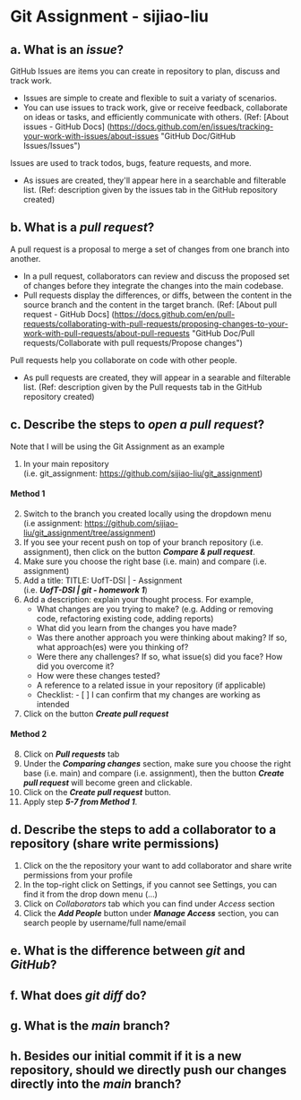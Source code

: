 # Git Assignment - sijiao-liu  

## a. What is an **_issue_**?
GitHub Issues are items you can create in repository to plan, discuss and track work. 
- Issues are simple to create and flexible to suit a variaty of scenarios. 
- You can use issues to track work, give or receive feedback, collaborate on ideas or tasks, and efficiently communicate with others.
(Ref: [About issues - GitHub Docs] (https://docs.github.com/en/issues/tracking-your-work-with-issues/about-issues "GitHub Doc/GitHub Issues/Issues")

Issues are used to track todos, bugs, feature requests, and more. 
- As issues are created, they'll appear here in a searchable and filterable list. 
(Ref: description given by the issues tab in the GitHub repository created)


## b. What is a **_pull request_**?
A pull request is a proposal to merge a set of changes from one branch into another.
- In a pull request, collaborators can review and discuss the proposed set of changes before they integrate the changes into the main codebase.
- Pull requests display the differences, or diffs, between the content in the source branch and the content in the target branch.
(Ref: [About pull request - GitHub Docs] (https://docs.github.com/en/pull-requests/collaborating-with-pull-requests/proposing-changes-to-your-work-with-pull-requests/about-pull-requests "GitHub Doc/Pull requests/Collaborate with pull requests/Propose changes")

Pull requests help you collaborate on code with other people.
- As pull requests are created, they will appear in a searable and filterable list.
(Ref: description given by the Pull requests tab in the GitHub repository created)


## c. Describe the steps to **_open a pull request_**?
Note that I will be using the Git Assignment as an example
1. In your main repository  
    (i.e. git_assignment: https://github.com/sijiao-liu/git_assignment)
#### Method 1
2. Switch to the branch you created locally using the dropdown menu  
    (i.e assignment: https://github.com/sijiao-liu/git_assignment/tree/assignment)
3. If you see your recent push on top of your branch repository (i.e. assignment), then click on the button **_Compare & pull request_**.
4. Make sure you choose the right base (i.e. main) and compare (i.e. assignment)
5. Add a title: TITLE: UofT-DSI | <Module Name> - Assignment <assignment number>  
    (i.e. **_UofT-DSI | git - homework 1_**)
6. Add a description: explain your thought process. For example,
    * What changes are you trying to make? (e.g. Adding or removing code, refactoring existing code, adding reports)
    * What did you learn from the changes you have made?
    * Was there another approach you were thinking about making? If so, what approach(es) were you thinking of?
    * Were there any challenges? If so, what issue(s) did you face? How did you overcome it?
    * How were these changes tested?
    * A reference to a related issue in your repository (if applicable)
    * Checklist: - [ ] I can confirm that my changes are working as intended
7. Click on the button **_Create pull request_**

#### Method 2
8. Click on **_Pull requests_** tab
9. Under the **_Comparing changes_** section, make sure you choose the right base (i.e. main) and compare (i.e. assignment), then the button **_Create pull request_** will become green and clickable.
10. Click on the **_Create pull request_** button.
11. Apply step **_5-7 from Method 1_**.


## d. Describe the steps to add a collaborator to a repository (share write permissions)
1. Click on the the repository your want to add collaborator and share write permissions from your profile
2. In the top-right click on Settings, if you cannot see Settings, you can find it from the drop down menu (...)
3. Click on _Collaborators_ tab which you can find under _Access_ section
4. Click the **_Add People_** button under **_Manage Access_** section, you can search people by username/full name/email


## e. What is the difference between **_git_** and **_GitHub_**?


## f. What does **_git diff_** do?


## g. What is the **_main_** branch?


## h. Besides our initial commit if it is a new repository, should we directly push our changes directly into the **_main_** branch?

